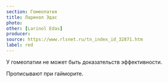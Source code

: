 ```yaml
---
section: Гомеопатия
title: Ларинол Эдас
photo: 
other: [Larinol Edas]
producer: 
source: https://www.rlsnet.ru/tn_index_id_32871.htm
label: red
---
```


У гомеопатии не может быть доказательств эффективности.

Прописывают при гайморите.
